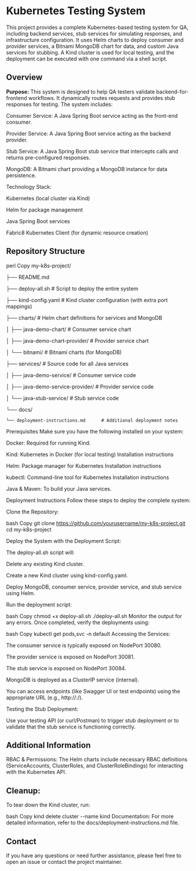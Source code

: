 # Kubernetes Testing System
This project provides a complete Kubernetes-based testing system for QA, including backend services, stub services for simulating responses, and infrastructure configuration. It uses Helm charts to deploy consumer and provider services, a Bitnami MongoDB chart for data, and custom Java services for stubbing. A Kind cluster is used for local testing, and the deployment can be executed with one command via a shell script.

## Overview
**Purpose:**
This system is designed to help QA testers validate backend-for-frontend workflows. It dynamically routes requests and provides stub responses for testing. The system includes:

Consumer Service: A Java Spring Boot service acting as the front-end consumer.

Provider Service: A Java Spring Boot service acting as the backend provider.

Stub Service: A Java Spring Boot stub service that intercepts calls and returns pre-configured responses.

MongoDB: A Bitnami chart providing a MongoDB instance for data persistence.

Technology Stack:

Kubernetes (local cluster via Kind)

Helm for package management

Java Spring Boot services

Fabric8 Kubernetes Client (for dynamic resource creation)

## Repository Structure
perl
Copy
my-k8s-project/

├── README.md

├── deploy-all.sh               # Script to deploy the entire system

├── kind-config.yaml            # Kind cluster configuration (with extra port mappings)

├── charts/                     # Helm chart definitions for services and MongoDB

│   ├── java-demo-chart/                # Consumer service chart

│   ├── java-demo-chart-provider/       # Provider service chart

│   └── bitnami/                        # Bitnami charts (for MongoDB)

├── services/                   # Source code for all Java services

│   ├── java-demo-service/              # Consumer service code

│   ├── java-demo-service-provider/     # Provider service code

│   └── java-stub-service/              # Stub service code

└── docs/

    └── deployment-instructions.md      # Additional deployment notes
Prerequisites
Make sure you have the following installed on your system:

Docker: Required for running Kind.

Kind: Kubernetes in Docker (for local testing)
Installation instructions

Helm: Package manager for Kubernetes
Installation instructions

kubectl: Command-line tool for Kubernetes
Installation instructions

Java & Maven: To build your Java services.

Deployment Instructions
Follow these steps to deploy the complete system:

Clone the Repository:

bash
Copy
git clone https://github.com/yourusername/my-k8s-project.git
cd my-k8s-project

Deploy the System with the Deployment Script:

The deploy-all.sh script will:

Delete any existing Kind cluster.

Create a new Kind cluster using kind-config.yaml.

Deploy MongoDB, consumer service, provider service, and stub service using Helm.

Run the deployment script:

bash
Copy
chmod +x deploy-all.sh
./deploy-all.sh
Monitor the output for any errors. Once completed, verify the deployments using:

bash
Copy
kubectl get pods,svc -n default
Accessing the Services:

The consumer service is typically exposed on NodePort 30080.

The provider service is exposed on NodePort 30081.

The stub service is exposed on NodePort 30084.

MongoDB is deployed as a ClusterIP service (internal).

You can access endpoints (like Swagger UI or test endpoints) using the appropriate URL (e.g., http://<node-ip>:<NodePort>/<endpoint>).

Testing the Stub Deployment:

Use your testing API (or curl/Postman) to trigger stub deployment or to validate that the stub service is functioning correctly.

## Additional Information
RBAC & Permissions:
The Helm charts include necessary RBAC definitions (ServiceAccounts, ClusterRoles, and ClusterRoleBindings) for interacting with the Kubernetes API.

## Cleanup:
To tear down the Kind cluster, run:

bash
Copy
kind delete cluster --name kind
Documentation:
For more detailed information, refer to the docs/deployment-instructions.md file.

## Contact
If you have any questions or need further assistance, please feel free to open an issue or contact the project maintainer.

